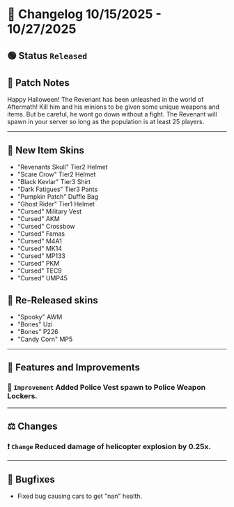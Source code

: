 # 📑 Changelog 10/15/2025 - 10/27/2025

## 🟢 Status `Released`

## 💬 Patch Notes
Happy Halloween! The Revenant has been unleashed in the world of Aftermath! Kill him and his minions to be given some unique weapons and items. But be careful, he wont go down without a fight. The Revenant will spawn in your server so long as the population is at least 25 players.
________

## :gun: New Item Skins
- "Revenants Skull" Tier2 Helmet
- "Scare Crow" Tier2 Helmet
- "Black Kevlar" Tier3 Shirt
- "Dark Fatigues" Tier3 Pants
- "Pumpkin Patch" Duffle Bag
- "Ghost Rider" Tier1 Helmet
- "Cursed" Military Vest
- "Cursed" AKM
- "Cursed" Crossbow
- "Cursed" Famas
- "Cursed" M4A1
- "Cursed" MK14
- "Cursed" MP133
- "Cursed" PKM
- "Cursed" TEC9
- "Cursed" UMP45

## :gun: Re-Released skins
- "Spooky" AWM
- "Bones" Uzi
- "Bones" P226
- "Candy Corn" MP5

________

## 📢 Features and Improvements

### 🔼 `Improvement` Added Police Vest spawn to Police Weapon Lockers.

________

## ⚖️ Changes

### ❗ `Change` Reduced damage of helicopter explosion by 0.25x.

________

## 🐛 Bugfixes
- Fixed bug causing cars to get "nan" health.
